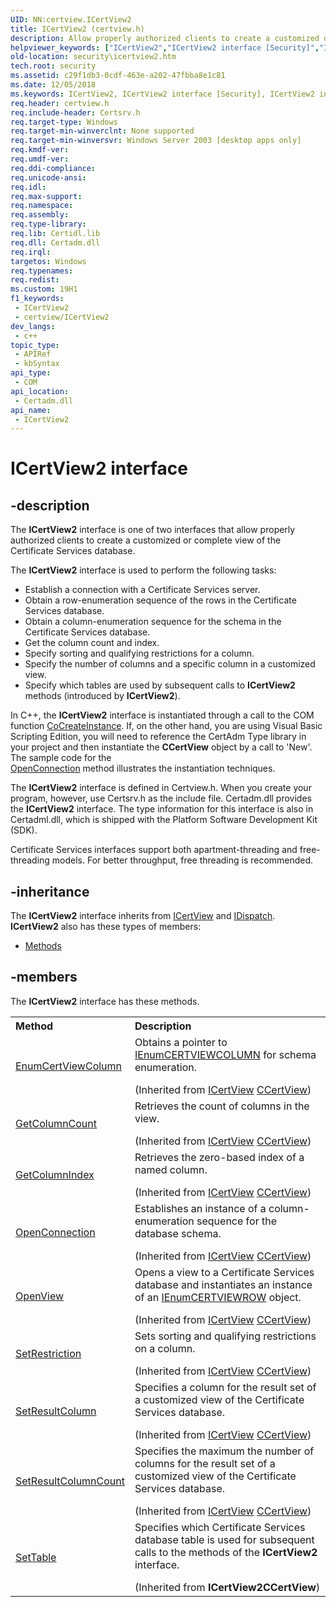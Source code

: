 ```yaml
---
UID: NN:certview.ICertView2
title: ICertView2 (certview.h)
description: Allow properly authorized clients to create a customized or complete view of the Certificate Services database.
helpviewer_keywords: ["ICertView2","ICertView2 interface [Security]","ICertView2 interface [Security]","described","_certsrv_icertview2","certview/ICertView2","security.icertview2"]
old-location: security\icertview2.htm
tech.root: security
ms.assetid: c29f1db3-0cdf-463e-a202-47fbba8e1c81
ms.date: 12/05/2018
ms.keywords: ICertView2, ICertView2 interface [Security], ICertView2 interface [Security],described, _certsrv_icertview2, certview/ICertView2, security.icertview2
req.header: certview.h
req.include-header: Certsrv.h
req.target-type: Windows
req.target-min-winverclnt: None supported
req.target-min-winversvr: Windows Server 2003 [desktop apps only]
req.kmdf-ver: 
req.umdf-ver: 
req.ddi-compliance: 
req.unicode-ansi: 
req.idl: 
req.max-support: 
req.namespace: 
req.assembly: 
req.type-library: 
req.lib: Certidl.lib
req.dll: Certadm.dll
req.irql: 
targetos: Windows
req.typenames: 
req.redist: 
ms.custom: 19H1
f1_keywords:
 - ICertView2
 - certview/ICertView2
dev_langs:
 - c++
topic_type:
 - APIRef
 - kbSyntax
api_type:
 - COM
api_location:
 - Certadm.dll
api_name:
 - ICertView2
---
```


# ICertView2 interface


## -description

The <b>ICertView2</b> interface is one of two interfaces that allow properly authorized clients to create a customized or complete view of the Certificate Services database.

The <b>ICertView2</b> interface is used to perform the following tasks:<ul>
<li>Establish a connection with a Certificate Services server.</li>
<li>Obtain a row-enumeration sequence of the rows in the Certificate Services database.</li>
<li>Obtain a column-enumeration sequence for the schema in the Certificate Services database.</li>
<li>Get the column count and index.</li>
<li>Specify sorting and qualifying restrictions for a column.</li>
<li>Specify the number of columns and a specific column in a customized view.</li>
<li>Specify which tables are used by subsequent calls to <b>ICertView2</b> methods (introduced by <b>ICertView2</b>).</li>
</ul>


In C++, the <b>ICertView2</b> interface is instantiated through a call to the COM function <a href="https://docs.microsoft.com/windows/desktop/api/combaseapi/nf-combaseapi-cocreateinstance">CoCreateInstance</a>. If, on the other hand, you are using Visual Basic Scripting Edition, you will need to reference the CertAdm Type library in your project and then instantiate the <b>CCertView</b> object by a call to 'New'.  The sample code for the  
<a href="https://docs.microsoft.com/windows/desktop/api/certview/nf-certview-icertview-openconnection">OpenConnection</a> method illustrates the instantiation techniques.

The <b>ICertView2</b> interface is defined in Certview.h. When you create your program, however, use Certsrv.h as the include file. Certadm.dll provides the <b>ICertView2</b> interface. The type information for this interface is also in Certadml.dll, which is shipped with the Platform Software Development Kit (SDK).

Certificate Services interfaces support both apartment-threading and free-threading models. For better throughput, free threading is recommended.

## -inheritance

The <b xmlns:loc="http://microsoft.com/wdcml/l10n">ICertView2</b> interface inherits from <a href="https://docs.microsoft.com/windows/desktop/api/certview/nn-certview-icertview">ICertView</a> and <a href="https://docs.microsoft.com/previous-versions/windows/desktop/api/oaidl/nn-oaidl-idispatch">IDispatch</a>. <b>ICertView2</b> also has these types of members:
<ul>
<li><a href="https://docs.microsoft.com/">Methods</a></li>
</ul>

## -members

The <b>ICertView2</b> interface has these methods.
<table class="members" id="memberListMethods">
<tr>
<th align="left" width="37%">Method</th>
<th align="left" width="63%">Description</th>
</tr>
<tr data="inherited;">
<td align="left" width="37%">
<a href="https://docs.microsoft.com/windows/desktop/api/certview/nf-certview-icertview-enumcertviewcolumn">EnumCertViewColumn</a>
</td>
<td align="left" width="63%">
Obtains a pointer to 
<a href="https://docs.microsoft.com/windows/desktop/api/certview/nn-certview-ienumcertviewcolumn">IEnumCERTVIEWCOLUMN</a> for schema enumeration.</p> (Inherited from <a href="https://docs.microsoft.com/windows/desktop/api/certview/nn-certview-icertview">ICertView</a>
<a href="https://docs.microsoft.com/windows/desktop/api/certview/nn-certview-icertview">CCertView</a>)</td>
</tr>
<tr data="inherited;">
<td align="left" width="37%">
<a href="https://docs.microsoft.com/windows/desktop/api/certview/nf-certview-icertview-getcolumncount">GetColumnCount</a>
</td>
<td align="left" width="63%">
Retrieves the count of columns in the view.</p> (Inherited from <a href="https://docs.microsoft.com/windows/desktop/api/certview/nn-certview-icertview">ICertView</a>
<a href="https://docs.microsoft.com/windows/desktop/api/certview/nn-certview-icertview">CCertView</a>)</td>
</tr>
<tr data="inherited;">
<td align="left" width="37%">
<a href="https://docs.microsoft.com/windows/desktop/api/certview/nf-certview-icertview-getcolumnindex">GetColumnIndex</a>
</td>
<td align="left" width="63%">
Retrieves the zero-based index of a named column.</p> (Inherited from <a href="https://docs.microsoft.com/windows/desktop/api/certview/nn-certview-icertview">ICertView</a>
<a href="https://docs.microsoft.com/windows/desktop/api/certview/nn-certview-icertview">CCertView</a>)</td>
</tr>
<tr data="inherited;">
<td align="left" width="37%">
<a href="https://docs.microsoft.com/windows/desktop/api/certview/nf-certview-icertview-openconnection">OpenConnection</a>
</td>
<td align="left" width="63%">
Establishes an instance of a column-enumeration sequence for the database schema.</p> (Inherited from <a href="https://docs.microsoft.com/windows/desktop/api/certview/nn-certview-icertview">ICertView</a>
<a href="https://docs.microsoft.com/windows/desktop/api/certview/nn-certview-icertview">CCertView</a>)</td>
</tr>
<tr data="inherited;">
<td align="left" width="37%">
<a href="https://docs.microsoft.com/windows/desktop/api/certview/nf-certview-icertview-openview">OpenView</a>
</td>
<td align="left" width="63%">
Opens a view to a Certificate Services database and instantiates an instance of an 
<a href="https://docs.microsoft.com/windows/desktop/api/certview/nn-certview-ienumcertviewrow">IEnumCERTVIEWROW</a> object.</p> (Inherited from <a href="https://docs.microsoft.com/windows/desktop/api/certview/nn-certview-icertview">ICertView</a>
<a href="https://docs.microsoft.com/windows/desktop/api/certview/nn-certview-icertview">CCertView</a>)</td>
</tr>
<tr data="inherited;">
<td align="left" width="37%">
<a href="https://docs.microsoft.com/windows/desktop/api/certview/nf-certview-icertview-setrestriction">SetRestriction</a>
</td>
<td align="left" width="63%">
Sets sorting and qualifying restrictions on a column.</p> (Inherited from <a href="https://docs.microsoft.com/windows/desktop/api/certview/nn-certview-icertview">ICertView</a>
<a href="https://docs.microsoft.com/windows/desktop/api/certview/nn-certview-icertview">CCertView</a>)</td>
</tr>
<tr data="inherited;">
<td align="left" width="37%">
<a href="https://docs.microsoft.com/windows/desktop/api/certview/nf-certview-icertview-setresultcolumn">SetResultColumn</a>
</td>
<td align="left" width="63%">
Specifies a column for the result set of a customized view of the Certificate Services database.</p> (Inherited from <a href="https://docs.microsoft.com/windows/desktop/api/certview/nn-certview-icertview">ICertView</a>
<a href="https://docs.microsoft.com/windows/desktop/api/certview/nn-certview-icertview">CCertView</a>)</td>
</tr>
<tr data="inherited;">
<td align="left" width="37%">
<a href="https://docs.microsoft.com/windows/desktop/api/certview/nf-certview-icertview-setresultcolumncount">SetResultColumnCount</a>
</td>
<td align="left" width="63%">
Specifies the maximum the number of columns for the result set of a customized view of the Certificate Services database.</p> (Inherited from <a href="https://docs.microsoft.com/windows/desktop/api/certview/nn-certview-icertview">ICertView</a>
<a href="https://docs.microsoft.com/windows/desktop/api/certview/nn-certview-icertview">CCertView</a>)</td>
</tr>
<tr data="inherited;">
<td align="left" width="37%">
<a href="https://docs.microsoft.com/windows/desktop/api/certview/nf-certview-icertview2-settable">SetTable</a>
</td>
<td align="left" width="63%">
Specifies which Certificate Services database table is used for subsequent calls to  the methods of the <b>ICertView2</b> interface.</p> (Inherited from <b>ICertView2</b><b>CCertView</b>)</td>
</tr>
</table>

